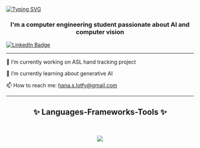 <!-- ![Image](https://github.com/user-attachments/assets/a3ffe59f-35d9-4456-a68a-bb76f8b54f26) -->

[![Typing SVG](https://readme-typing-svg.demolab.com?font=Fira+Code&size=30&duration=3000&pause=1500&color=B85AF7&width=570&lines=Hello+There!+%F0%9F%92%96+I'm+Hana+Shamel)](https://git.io/typing-svg)

<h3 align="center">I'm a computer engineering student passionate about AI and computer vision</h3>

  <a href="https://www.linkedin.com/in/hana-shamel-b37a76261/">
    <img src="https://img.shields.io/badge/LinkedIn-blue?style=for-the-badge&logo=linkedin&logoColor=white" alt="LinkedIn Badge"/>
  </a>

---

🔭 I’m currently working on ASL hand tracking project

🌱 I’m currently learning about generative AI

📫 How to reach me: hana.s.lotfy@gmail.com

---

<h2 align="center">✨ Languages-Frameworks-Tools ✨</h2>
<br/>
<br/>
<div align="center">
    <img src="https://skillicons.dev/icons?i=opencv,py,cpp,java,github,visualstudio,vscode,pycharm,js,html,css,django,flask,pkl" />

</div>

<!--
**Hana-Shamel/Hana-Shamel** is a ✨ _special_ ✨ repository because its `README.md` (this file) appears on your GitHub profile.

Here are some ideas to get you started:
- 👯 I’m looking to collaborate on ...
- 🤔 I’m looking for help with ...
- 💬 Ask me about ...
- 😄 Pronouns: ...
- ⚡ Fun fact: ...
-->
